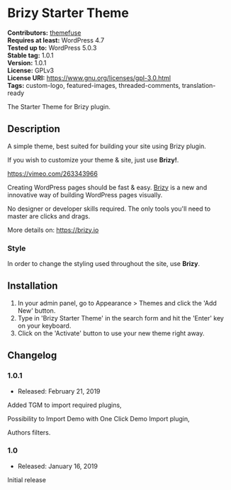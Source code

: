 # Brizy Starter Theme



**Contributors:** [themefuse](https://profiles.wordpress.org/themefuse)  
**Requires at least:** WordPress 4.7  
**Tested up to:** WordPress 5.0.3  
**Stable tag:** 1.0.1  
**Version:** 1.0.1  
**License:** GPLv3  
**License URI:** https://www.gnu.org/licenses/gpl-3.0.html  
**Tags:** custom-logo, featured-images, threaded-comments, translation-ready

The Starter Theme for Brizy plugin.

## Description ##

A simple theme, best suited for building your site using Brizy plugin.

If you wish to customize your theme & site, just use **Brizy!**.

https://vimeo.com/263343966

Creating WordPress pages should be fast & easy. [Brizy](https://brizy.io/) is a new and innovative way of building WordPress pages visually.

No designer or developer skills required. The only tools you'll need to master are clicks and drags.

More details on: https://brizy.io

### Style ###

In order to change the styling used throughout the site, use **Brizy**.

## Installation ##

1. In your admin panel, go to Appearance > Themes and click the 'Add New' button.
2. Type in 'Brizy Starter Theme' in the search form and hit the 'Enter' key on your keyboard.
3. Click on the 'Activate' button to use your new theme right away.

## Changelog ##

### 1.0.1 ###
* Released: February 21, 2019

Added TGM to import required plugins,

Possibility to Import Demo with One Click Demo Import plugin,

Authors filters.

### 1.0 ###
* Released: January 16, 2019

Initial release

